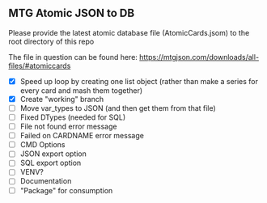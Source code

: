## MTG Atomic JSON to DB

Please provide the latest atomic database file (AtomicCards.jsom) to the root directory of this repo

The file in question can be found here:
https://mtgjson.com/downloads/all-files/#atomiccards


- [X] Speed up loop by creating one list object (rather than make a series for every card and mash them together) 
- [X] Create "working" branch
- [ ] Move var_types to JSON (and then get them from that file)
- [ ] Fixed DTypes (needed for SQL) 
- [ ] File not found error message
- [ ] Failed on CARDNAME error message
- [ ] CMD Options
- [ ] JSON export option
- [ ] SQL export option
- [ ] VENV?
- [ ] Documentation
- [ ] "Package" for consumption

